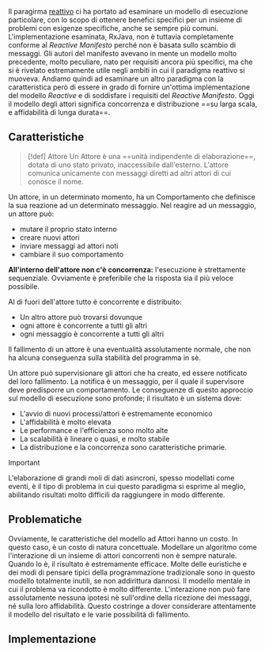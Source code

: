 Il paragirma [reattivo](Reattività) ci ha portato ad esaminare un modello di esecuzione particolare, con lo scopo di ottenere benefici specifici per un insieme di problemi con esigenze specifiche, anche se sempre più comuni.
L'implementazione esaminata, RxJava, non è tuttavia completamente conforme al _Reactive Manifesto_ perché non è basata sullo scambio di messaggi.
Gli autori del manifesto avevano in mente un modello molto precedente, molto peculiare, nato per requisiti ancora più specifici, ma che si è rivelato estremamente utile negli ambiti in cui il paradigma reattivo si muoveva.
Andiamo quindi ad esaminare un altro paradigma con la caratteristica però di essere in grado di fornire un'ottima implementazione del modello _Reactive_ e di soddisfare i requisiti del _Reactive Manifesto_.
Oggi il modello degli attori significa concorrenza e distribuzione ==su larga scala, e affidabilità di lunga durata==.
## Caratteristiche
>[!def] Attore
>Un Attore è una ==unità indipendente di elaborazione==, dotata di uno stato privato, inaccessibile dall'esterno.
>L'attore comunica unicamente con messaggi diretti ad altri attori di cui conosce il nome.

Un attore, in un determinato momento, ha un Comportamento che definisce la sua reazione ad un determinato messaggio.
Nel reagire ad un messaggio, un attore può:
- mutare il proprio stato interno
- creare nuovi attori
- inviare messaggi ad attori noti
- cambiare il suo comportamento

**All'interno dell'attore non c'è concorrenza:** l'esecuzione è strettamente sequenziale. 
Ovviamente è preferibile che la risposta sia il più veloce possibile.

Al di fuori dell'attore tutto è concorrente e distribuito:
- Un altro attore può trovarsi dovunque
- ogni attore è concorrente a tutti gli altri
- ogni messaggio è concorrente a tutti gli altri

Il fallimento di un attore è una eventualità assolutamente normale, che non ha alcuna conseguenza sulla stabilità del programma in sè.

Un attore può supervisionare gli attori che ha creato, ed essere notificato del loro fallimento.
La notifica è un messaggio, per il quale il supervisore deve predisporre un comportamento.
Le conseguenze di questo approccio sul modello di esecuzione sono profonde; il risultato è un sistema dove:
- L'avvio di nuovi processi/attori è estremamente economico
- L'affidabilità è molto elevata
- Le performance e l'efficienza sono molto alte
- La scalabilità è lineare o quasi, e molto stabile
- La distribuzione e la concorrenza sono caratteristiche primarie.

>[!important]
>L'elaborazione di grandi moli di dati asincroni, spesso modellati come eventi, è il tipo di problema in cui questo paradigma si esprime al meglio, abilitando risultati molto difficili da raggiungere in modo differente.

## Problematiche
Ovviamente, le caratteristiche del modello ad Attori hanno un costo. In questo caso, è un costo di natura concettuale.
Modellare un algoritmo come l'interazione di un insieme di attori concorrenti non è sempre naturale. Quando lo è, il risultato è estremamente efficace.
Molte delle euristiche e dei modi di pensare tipici della programmazione tradizionale sono in questo modello totalmente inutili, se non addirittura dannosi.
Il modello mentale in cui il problema va ricondotto è molto differente.
L'interazione non può fare assolutamente nessuna ipotesi nè sull'ordine della ricezione dei messaggi, né sulla loro affidabilità.
Questo costringe a dover considerare attentamente il modello del risultato e le varie possibilità di fallimento.

## Implementazione
